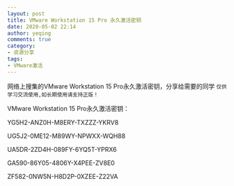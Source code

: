 ```yaml
---
layout: post
title: VMware Workstation 15 Pro 永久激活密钥
date: 2020-05-02 22:14
author: yeqing
comments: true
category: 
- 资源分享
tags: 
- VMware激活
---
```

网络上搜集的VMware Workstation 15 Pro永久激活密钥，分享给需要的同学
`仅供学习交流使用,如长期使用请支持正版！`

VMware Workstation 15 Pro永久激活密钥：

YG5H2-ANZ0H-M8ERY-TXZZZ-YKRV8

UG5J2-0ME12-M89WY-NPWXX-WQH88

UA5DR-2ZD4H-089FY-6YQ5T-YPRX6

GA590-86Y05-4806Y-X4PEE-ZV8E0

ZF582-0NW5N-H8D2P-0XZEE-Z22VA